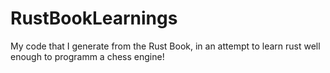 # RustBookLearnings
 My code that I generate from the Rust Book, in an attempt to learn rust well enough to programm a chess engine!
